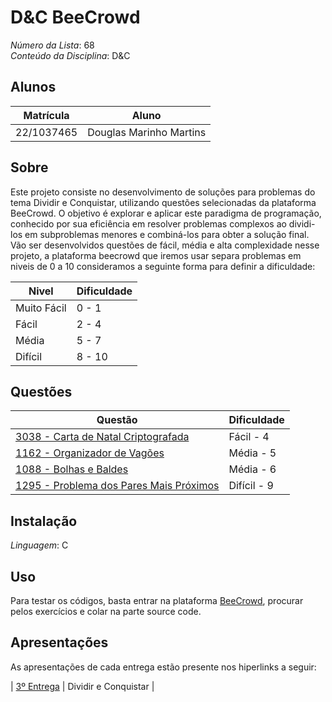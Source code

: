# D&C BeeCrowd

*Número da Lista*: 68<br>
*Conteúdo da Disciplina*: D&C<br>

## Alunos
|Matrícula | Aluno |
| -- | -- |
| 22/1037465  |  Douglas Marinho Martins |

## Sobre 
Este projeto consiste no desenvolvimento de soluções para problemas do tema Dividir e Conquistar, utilizando questões selecionadas da plataforma BeeCrowd. O objetivo é explorar e aplicar este paradigma de programação, conhecido por sua eficiência em resolver problemas complexos ao dividi-los em subproblemas menores e combiná-los para obter a solução final. Vão ser desenvolvidos questões de fácil, média e alta complexidade nesse projeto, a plataforma beecrowd que iremos usar separa problemas em niveis de 0 a 10 consideramos a seguinte forma para definir a dificuldade:

| Nivel | Dificuldade |
| -- | -- |
| Muito Fácil | 0 - 1 |
| Fácil | 2 - 4 |
| Média | 5 - 7 |
| Difícil |  8 - 10 |

## Questões 

|Questão | Dificuldade |
| -- | -- |
| [3038 - Carta de Natal Criptografada](https://judge.beecrowd.com/pt/problems/view/3038) |  Fácil - 4 |
| [1162 - Organizador de Vagões](https://judge.beecrowd.com/pt/problems/view/1162) |  Média - 5 |
| [1088 - Bolhas e Baldes](https://judge.beecrowd.com/pt/problems/view/1088) |  Média - 6 |
| [1295 - Problema dos Pares Mais Próximos](https://judge.beecrowd.com/pt/problems/view/1295) |  Difícil - 9 |


## Instalação 
*Linguagem*: C <br>

## Uso 
Para testar os códigos, basta entrar na plataforma [BeeCrowd](https://judge.beecrowd.com), procurar pelos exercícios e colar na parte source code.

## Apresentações

As apresentações de cada entrega estão presente nos hiperlinks a seguir:

| [3º Entrega](https://youtu.be/CjYdMkoZUkk) | Dividir e Conquistar |
